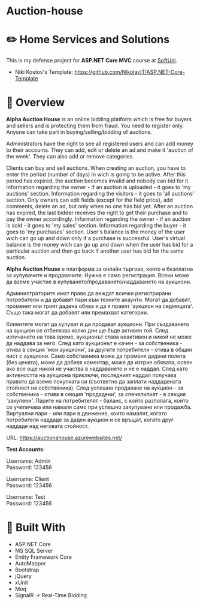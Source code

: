 # Auction-house

# :pencil2: Home Services and Solutions
This is my defense project for **ASP.NET Core MVC** course at [SoftUni](https://softuni.bg).
- Niki Kostov's Template: https://github.com/NikolayIT/ASP.NET-Core-Template

# :memo: Overview
**Alpha Auction House** is an online bidding platform which is free for buyers and sellers and is protecting them from fraud. You need to register only.
Anyone can take part in buying/selling/bidding of auctions.

  Administrators have the right to see all registered users and can add money to their accounts. They can add, edit or delete an ad and make it 'auction of the week'.
They can also add or remove categories.

  Clients can buy and sell auctions. When creating an auction, you have to enter the period (number of days) in wich is going to be active. After this period has expired, the auction becomes invalid and nobody can bid for it.
Information regarding the owner - if an auction is uploaded - it goes to 'my auctions' section.
Information regarding the visitors - it goes to 'all auctions' section.
Only owners can edit fields (except for the field price), add comments, delete an ad, but only when no one has bid yet.
After an auction has expired, the last bidder receives the right to get their purchase and to pay the owner accordingly.
Information regarding the owner - if an auction is sold - it goes to 'my sales' section.
Information regarding the buyer - it goes to 'my purchases' section.
User's balance is the money of the user wich can go up and down only if a purchase is successful.
User's virtual balance is the money wich can go up and down when the user has bid for a particular auction and then go back if another user has bid for the same auction.
  
**Alpha Auction House** е платформа за онлайн търгове, която е безплатна за купувачите и продавачите. Нужна е само регистрация.
Всеки може да вземе участие в купуването/продаването/наддаването на аукциони.

  Администраторите имат право да виждат всички регистрирани потребители и да добавят пари към техните акаунти. Могат да добавят, променят или трият дадена обява и да я правят 'аукцион на седмицата'. Също така могат да добавят или премахват категории.
  
  Клиентите могат да купуват и да продават аукциони. При създаването на аукцион се отбелязва колко дни ще бъде активен той. След изтичането на това време, аукционът става неактивен и никой не може да наддава за него.
След като аукционът е качен - за собственика - отива в секция 'мои аукциони', за другите потребители - отива в общия лист с аукциони. 
Само собственика може да променя дадени полета (без цената), може да добавя коментар, може да изтрие обявата, освен ако все още никой не участва в наддаването и не е наддал. 
След като активността на аукциона приключи, последният наддал получава правото да вземе покупката си (съответно да заплати наддадената стойност на собственика).
След успешно продаване на аукцион - за собственика - отива в секция 'продадени', за спечелилият - в секция 'закупени'.
Парите на потребителят - баланс, с който разполага, който се учеличава или намаля само при успешно закупуване или продажба.
Виртуални пари - или пари в движение, които намалят, когато потребителя наддаде за даден аукцион и се връщат, когато друг наддаде над неговата стойност.

URL: <https://auctionshouse.azurewebsites.net/>

**Test Accounts**:

Username: Admin  
Password: 123456  

Username: Client  
Password: 123456  

Username: Test  
Password: 123456

# :hammer: Built With
- ASP.NET Core
- MS SQL Server
- Entity Framework Core
- AutoMapper 
- Bootstrap
- jQuery
- xUnit
- Moq
- SignalR -> Real-Time Bidding
